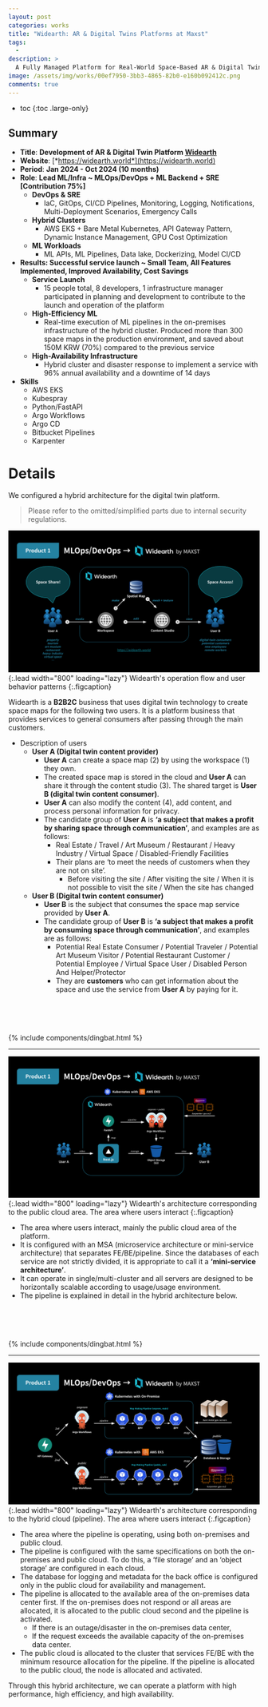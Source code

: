 ```yaml
---
layout: post
categories: works
title: "Widearth: AR & Digital Twins Platforms at Maxst"
tags:
  - 
description: >
  A Fully Managed Platform for Real-World Space-Based AR & Digital Twin Services; I contributed to the development of the platform as a lead ML/Infra engineer.
image: /assets/img/works/00ef7950-3bb3-4865-82b0-e160b092412c.png
comments: true
---
```


* toc
{:toc .large-only}

## Summary
- **Title**: **Development of AR & Digital Twin Platform [Widearth]**
- **Website**: [*https://widearth.world*](https://widearth.world)
- **Period**: **Jan 2024 - Oct 2024 (10 months)**
- **Role**: **Lead ML/Infra ~ MLOps/DevOps + ML Backend + SRE [Contribution 75%]**
    - **DevOps & SRE**
        - IaC, GitOps, CI/CD Pipelines, Monitoring, Logging, Notifications, Multi-Deployment Scenarios, Emergency Calls
    - **Hybrid Clusters**
        - AWS EKS + Bare Metal Kubernetes, API Gateway Pattern, Dynamic Instance Management, GPU Cost Optimization
    - **ML Workloads**
        - ML APIs, ML Pipelines, Data lake, Dockerizing, Model CI/CD
- **Results: Successful service launch ~ Small Team, All Features Implemented, Improved Availability, Cost Savings**
    - **Service Launch**
        - 15 people total, 8 developers, 1 infrastructure manager participated in planning and development to contribute to the launch and operation of the platform
    - **High-Efficiency ML**
        - Real-time execution of ML pipelines in the on-premises infrastructure of the hybrid cluster. Produced more than 300 space maps in the production environment, and saved about 150M KRW (70%) compared to the previous service
    - **High-Availability Infrastructure**
        - Hybrid cluster and disaster response to implement a service with 96% annual availability and a downtime of 14 days
- **Skills**
    - AWS EKS
    - Kubespray
    - Python/FastAPI
    - Argo Workflows
    - Argo CD
    - Bitbucket Pipelines
    - Karpenter


# Details
We configured a hybrid architecture for the digital twin platform.

>  Please refer to the omitted/simplified parts due to internal security regulations.

![Widearth's operation flow and user behavior patterns](/assets/img/works/964ffa59-e690-4b3b-b52a-a16e69728246.png){:.lead width="800" loading="lazy"}
Widearth's operation flow and user behavior patterns
{:.figcaption}


Widearth is a **B2B2C** business that uses digital twin technology to create space maps for the following two users. It is a platform business that provides services to general consumers after passing through the main customers.

- Description of users
    - **User A (Digital twin content provider)**
        - **User A** can create a space map (2) by using the workspace (1) they own.
        - The created space map is stored in the cloud and **User A** can share it through the content studio (3). The shared target is **User B (digital twin content consumer)**.
        - **User A** can also modify the content (4), add content, and process personal information for privacy.
        - The candidate group of **User A** is **‘a subject that makes a profit by sharing space through communication’**, and examples are as follows:
            - Real Estate / Travel / Art Museum / Restaurant / Heavy Industry / Virtual Space / Disabled-Friendly Facilities
            - Their plans are ‘to meet the needs of customers when they are not on site’.
                - Before visiting the site / After visiting the site / When it is not possible to visit the site / When the site has changed
    - **User B (Digital twin content consumer)**
        - **User B** is the subject that consumes the space map service provided by **User A**.
        - The candidate group of **User B** is **‘a subject that makes a profit by consuming space through communication’**, and examples are as follows:
            - Potential Real Estate Consumer / Potential Traveler / Potential Art Museum Visitor / Potential Restaurant Customer / Potential Employee / Virtual Space User / Disabled Person And Helper/Protector
            - They are **customers** who can get information about the space and use the service from **User A** by paying for it.

<div style="margin-top: 5rem;">
  {% include components/dingbat.html %}
</div>

---

![Widearth's architecture corresponding to the public cloud area. The area where users interact](/assets/img/works/61a39148-4f5a-4424-862c-26a0adcda660.png){:.lead width="800" loading="lazy"}
Widearth's architecture corresponding to the public cloud area. The area where users interact
{:.figcaption}

- The area where users interact, mainly the public cloud area of the platform.
- It is configured with an MSA (microservice architecture or mini-service architecture) that separates FE/BE/pipeline. Since the databases of each service are not strictly divided, it is appropriate to call it a **‘mini-service architecture’**.
- It can operate in single/multi-cluster and all servers are designed to be horizontally scalable according to usage/usage environment.
- The pipeline is explained in detail in the hybrid architecture below.

<div style="margin-top: 5rem;">
  {% include components/dingbat.html %}
</div>

---

![Widearth's architecture corresponding to the hybrid cloud (pipeline). The area where users interact](/assets/img/works/7e09a770-db47-4ae1-8fce-346220ac39ff.png){:.lead width="800" loading="lazy"}
Widearth's architecture corresponding to the hybrid cloud (pipeline). The area where users interact
{:.figcaption}

- The area where the pipeline is operating, using both on-premises and public cloud.
- The pipeline is configured with the same specifications on both the on-premises and public cloud. To do this, a ‘file storage’ and an ‘object storage’ are configured in each cloud.
- The database for logging and metadata for the back office is configured only in the public cloud for availability and management.
- The pipeline is allocated to the available area of the on-premises data center first. If the on-premises does not respond or all areas are allocated, it is allocated to the public cloud second and the pipeline is activated.
    - If there is an outage/disaster in the on-premises data center,
    - If the request exceeds the available capacity of the on-premises data center.
- The public cloud is allocated to the cluster that services FE/BE with the minimum resource allocation for the pipeline. If the pipeline is allocated to the public cloud, the node is allocated and activated.

Through this hybrid architecture, we can operate a platform with high performance, high efficiency, and high availability.


[Widearth]: https://widearth.world
